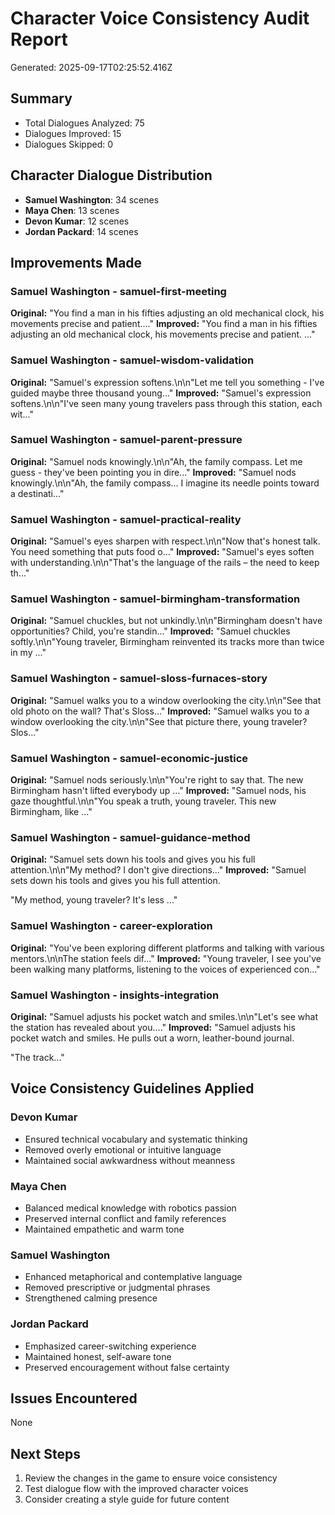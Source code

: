 # Character Voice Consistency Audit Report

Generated: 2025-09-17T02:25:52.416Z

## Summary
- Total Dialogues Analyzed: 75
- Dialogues Improved: 15
- Dialogues Skipped: 0

## Character Dialogue Distribution

- **Samuel Washington**: 34 scenes
- **Maya Chen**: 13 scenes
- **Devon Kumar**: 12 scenes
- **Jordan Packard**: 14 scenes


## Improvements Made

### Samuel Washington - samuel-first-meeting
**Original:** "You find a man in his fifties adjusting an old mechanical clock, his movements precise and patient.\..."
**Improved:** "You find a man in his fifties adjusting an old mechanical clock, his movements precise and patient.
..."

### Samuel Washington - samuel-wisdom-validation
**Original:** "Samuel's expression softens.\n\n\"Let me tell you something - I've guided maybe three thousand young..."
**Improved:** "Samuel's expression softens.\n\n\"I've seen many young travelers pass through this station, each wit..."

### Samuel Washington - samuel-parent-pressure
**Original:** "Samuel nods knowingly.\n\n\"Ah, the family compass. Let me guess - they've been pointing you in dire..."
**Improved:** "Samuel nods knowingly.\n\n\"Ah, the family compass... I imagine its needle points toward a destinati..."

### Samuel Washington - samuel-practical-reality
**Original:** "Samuel's eyes sharpen with respect.\n\n\"Now that's honest talk. You need something that puts food o..."
**Improved:** "Samuel's eyes soften with understanding.\n\n\"That's the language of the rails – the need to keep th..."

### Samuel Washington - samuel-birmingham-transformation
**Original:** "Samuel chuckles, but not unkindly.\n\n\"Birmingham doesn't have opportunities? Child, you're standin..."
**Improved:** "Samuel chuckles softly.\n\n\"Young traveler, Birmingham reinvented its tracks more than twice in my ..."

### Samuel Washington - samuel-sloss-furnaces-story
**Original:** "Samuel walks you to a window overlooking the city.\n\n\"See that old photo on the wall? That's Sloss..."
**Improved:** "Samuel walks you to a window overlooking the city.\n\n\"See that picture there, young traveler? Slos..."

### Samuel Washington - samuel-economic-justice
**Original:** "Samuel nods seriously.\n\n\"You're right to say that. The new Birmingham hasn't lifted everybody up ..."
**Improved:** "Samuel nods, his gaze thoughtful.\n\n\"You speak a truth, young traveler. This new Birmingham, like ..."

### Samuel Washington - samuel-guidance-method
**Original:** "Samuel sets down his tools and gives you his full attention.\n\n\"My method? I don't give directions..."
**Improved:** "Samuel sets down his tools and gives you his full attention.

"My method, young traveler? It's less ..."

### Samuel Washington - career-exploration
**Original:** "You've been exploring different platforms and talking with various mentors.\n\nThe station feels dif..."
**Improved:** "Young traveler, I see you've been walking many platforms, listening to the voices of experienced con..."

### Samuel Washington - insights-integration
**Original:** "Samuel adjusts his pocket watch and smiles.\n\n\"Let's see what the station has revealed about you.\..."
**Improved:** "Samuel adjusts his pocket watch and smiles. He pulls out a worn, leather-bound journal.

\"The track..."


## Voice Consistency Guidelines Applied

### Devon Kumar
- Ensured technical vocabulary and systematic thinking
- Removed overly emotional or intuitive language
- Maintained social awkwardness without meanness

### Maya Chen
- Balanced medical knowledge with robotics passion
- Preserved internal conflict and family references
- Maintained empathetic and warm tone

### Samuel Washington
- Enhanced metaphorical and contemplative language
- Removed prescriptive or judgmental phrases
- Strengthened calming presence

### Jordan Packard
- Emphasized career-switching experience
- Maintained honest, self-aware tone
- Preserved encouragement without false certainty

## Issues Encountered
None

## Next Steps
1. Review the changes in the game to ensure voice consistency
2. Test dialogue flow with the improved character voices
3. Consider creating a style guide for future content
